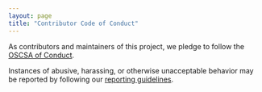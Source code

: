 ```yaml
---
layout: page
title: "Contributor Code of Conduct"
---
```

As contributors and maintainers of this project,
we pledge to follow the [OSCSA of Conduct][coc].

Instances of abusive, harassing, or otherwise unacceptable behavior
may be reported by following our [reporting guidelines][coc-reporting].

[coc]: https://docs.carpentries.org/topic_folders/policies/code-of-conduct.html
[coc-reporting]: https://docs.carpentries.org/topic_folders/policies/incident-reporting.html
